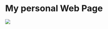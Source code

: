 # My personal Web Page

![](https://www.google.com/url?sa=i&url=https%3A%2F%2Fpolish-presidency.consilium.europa.eu%2Fen%2Fnews%2Fkrakow-a-journey-through-history-culture-and-cuisine%2F&psig=AOvVaw06G3wM_7TVF0T0spQmk3jZ&ust=1761662690511000&source=images&cd=vfe&opi=89978449&ved=0CBYQjRxqFwoTCMjHoYrPxJADFQAAAAAdAAAAABAE)